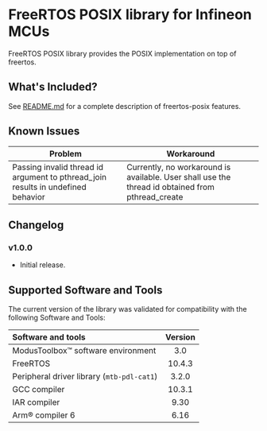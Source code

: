 # FreeRTOS POSIX library for Infineon MCUs

FreeRTOS POSIX library provides the POSIX implementation on top of freertos.

## What's Included?

See [README.md](./README.md) for a complete description of freertos-posix features.

## Known Issues
| Problem | Workaround |
| ------- | ---------- |
| Passing invalid thread id argument to pthread_join results in undefined behavior | Currently, no workaround is available. User shall use the thread id obtained from pthread_create |

## Changelog

### v1.0.0
* Initial release.

## Supported Software and Tools

The current version of the library was validated for compatibility with the following Software and Tools:

| Software and tools                                      | Version |
| :---                                                    | :----:  |
| ModusToolbox&trade; software environment                | 3.0     |
| FreeRTOS                                                | 10.4.3  |
| Peripheral driver library (`mtb-pdl-cat1`)              | 3.2.0   |
| GCC compiler                                            | 10.3.1  |
| IAR compiler                                            | 9.30    |
| Arm&reg; compiler 6                                     | 6.16    |
